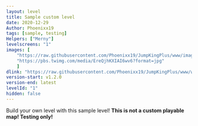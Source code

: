 ```yaml
---
layout: level
title: Sample custom level
date: 2020-12-29
Author: Phoenixx19
tags: [sample, testing]
Helpers: ["Merny"]
levelscreens: "1"
images: [
    "https://raw.githubusercontent.com/Phoenixx19/JumpKingPlus/www/images/1_banner.png", 
    "https://pbs.twimg.com/media/EreQjhKXIAI6wv6?format=jpg"
    ]
dlink: "https://raw.githubusercontent.com/Phoenixx19/JumpKingPlus/www/workshop/files/SampleCustomLevel.zip"
version-start: v1.2.0
version-end: latest
levelId: "1"
hidden: false
---
```


Build your own level with this sample level! __This is not a custom playable map! Testing only!__